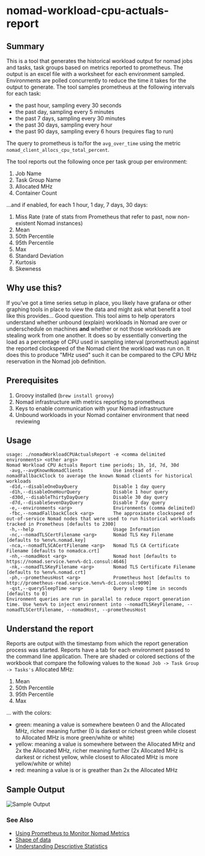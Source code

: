 # nomad-workload-cpu-actuals-report

## Summary

This is a tool that generates the historical workload output for nomad jobs and tasks, task groups based on metrics reported to prometheus. The output is an excel file with a worksheet for each environment sampled. Environments are polled concurrently to reduce the time it takes for the output to generate. The tool samples prometheus at the following intervals for each task:

- the past hour, sampling every 30 seconds
- the past day, sampling every 5 minutes
- the past 7 days, sampling every 30 minutes
- the past 30 days, sampling every hour
- the past 90 days, sampling every 6 hours (requires flag to run)

The query to prometheus is to/for the `avg_over_time` using the metric `nomad_client_allocs_cpu_total_percent`.

The tool reports out the following once per task group per environment:

1. Job Name
2. Task Group Name
3. Allocated MHz
4. Container Count

...and if enabled, for each 1 hour, 1 day, 7 days, 30 days:

1. Miss Rate (rate of stats from Prometheus that refer to past, now non-existent Nomad instances)
2. Mean
3. 50th Percentile
4. 95th Percentile
5. Max
6. Standard Deviation
7. Kurtosis
8. Skewness

## Why use this?

If you've got a time series setup in place, you likely have grafana or other graphing tools in place to view the data and might ask what benefit a tool like this provides... Good question. This tool aims to help operators understand whether unbound (explain) workloads in Nomad are over or underschedule on machines **and** whether or not those workloads are stealing work from one another. It does so by essentially converting the load as a percentage of CPU used in sampling interval (prometheus) against the reported clockspeed of the Nomad client the workload was run on. It does this to produce "MHz used" such it can be compared to the CPU MHz reservation in the Nomad job definition.

## Prerequisites

1. Groovy installed (`brew install groovy`)
2. Nomad infrastructure with metrics reporting to prometheus
3. Keys to enable communication with your Nomad infrastructure
4. Unbound workloads in your Nomad container environment that need reviewing

## Usage

```
usage: ./nomadWorkloadCPUActualsReport -e <comma delimited environments> <other args>
Nomad Workload CPU Actuals Report time periods; 1h, 1d, 7d, 30d
 -avg,--avgKnownNomadClients           Use instead of --nomadFallbackClock to average the known Nomad clients for historical workloads
 -d1d,--disableOneDayQuery             Disable 1 day query
 -d1h,--disableOneHourQuery            Disable 1 hour query
 -d30d,--disableThirtyDayQuery         Disable 30 day query
 -d7d,--disableSevenDayQuery           Disable 7 day query
 -e,--environments <arg>               Environments (comma delimited)
 -fbc,--nomadFallbackClock <arg>       The approximate clockspeed of out-of-service Nomad nodes that were used to run historical workloads tracked in Prometheus [defaults to 2300]
 -h,--help                             Usage Information
 -nc,--nomadTLSCertFilename <arg>      Nomad TLS Key Filename [defaults to %env%.nomad.key]
 -nca,--nomadTLSCACertFilename <arg>   Nomad TLS CA Certificate Filename [defaults to nomadca.crt]
 -nh,--nomadHost <arg>                 Nomad host [defaults to https://nomad.service.%env%-dc1.consul:4646]
 -nk,--nomadTLSKeyFilename <arg>       Nomad TLS Certificate Filename [defaults to %env%.nomad.crt]
 -ph,--prometheusHost <arg>            Prometheus host [defaults to http://prometheus-read.service.%env%-dc1.consul:9090]
 -qst,--querySleepTime <arg>           Query sleep time in seconds [defaults to 0]
Environment queries are run in parallel to reduce report generation time. Use %env% to inject environment into --nomadTLSKeyFilename, --nomadTLSCertFilename, --nomadHost, --prometheusHost
```

## Understand the report

Reports are output with the timestamp from which the report generation process was started. Reports have a tab for each environment passed to the command line application. There are shaded or colored sections of the workbook that compare the following values to the `Nomad Job -> Task Group -> Tasks's` Allocated MHz:

1. Mean
2. 50th Percentile
3. 95th Percentile
4. Max

... with the colors:

- green: meaning a value is somewhere bewteen 0 and the Allocated MHz, richer meaning further (0 is darkest or richest green while closest to Allocated MHz is more green/white or white)
- yellow: meaning a value is somewhere between the Allocated MHz and 2x the Allocated MHz, richer meaning further (2x Allocated MHz is darkest or richest yellow, while closest to Allocated MHz is more yellow/white or white)
- red: meaning a value is or is greather than 2x the Allocated MHz

## Sample Output

![Sample Output](https://github.com/joshdurbin/nomad-workload-cpu-actuals-report/raw/gh-readme/output.jpg)

### See Also

- [Using Prometheus to Monitor Nomad Metrics](https://www.nomadproject.io/guides/operations/monitoring-and-alerting/prometheus-metrics.html)
- [Shape of data](https://brownmath.com/stat/shape.htm)
- [Understanding Descriptive Statistics](https://towardsdatascience.com/understanding-descriptive-statistics-c9c2b0641291)
